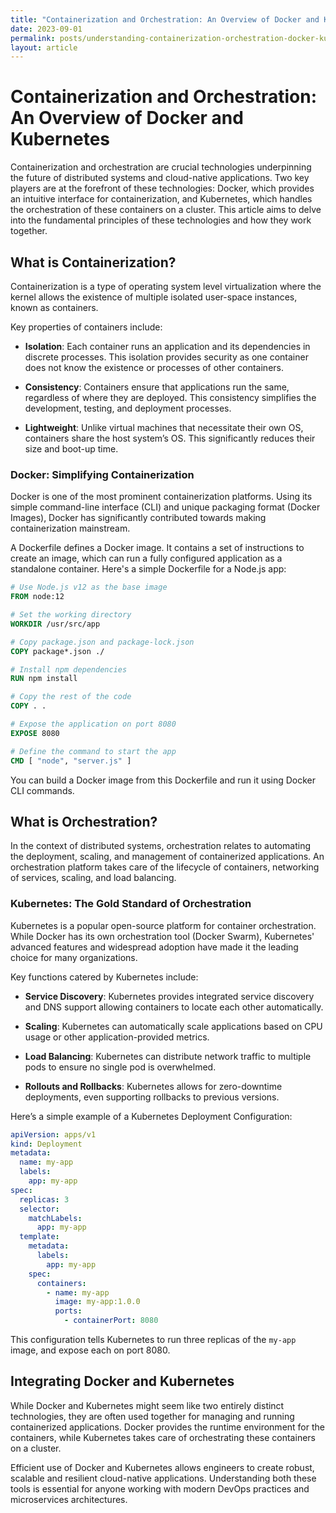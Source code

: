 ```yaml
---
title: "Containerization and Orchestration: An Overview of Docker and Kubernetes"
date: 2023-09-01
permalink: posts/understanding-containerization-orchestration-docker-kubernetes-guide
layout: article
---
```


# Containerization and Orchestration: An Overview of Docker and Kubernetes

Containerization and orchestration are crucial technologies underpinning the future of distributed systems and cloud-native applications. Two key players are at the forefront of these technologies: Docker, which provides an intuitive interface for containerization, and Kubernetes, which handles the orchestration of these containers on a cluster. This article aims to delve into the fundamental principles of these technologies and how they work together.

## What is Containerization?

Containerization is a type of operating system level virtualization where the kernel allows the existence of multiple isolated user-space instances, known as containers.

Key properties of containers include:

- **Isolation**: Each container runs an application and its dependencies in discrete processes. This isolation provides security as one container does not know the existence or processes of other containers.

- **Consistency**: Containers ensure that applications run the same, regardless of where they are deployed. This consistency simplifies the development, testing, and deployment processes.

- **Lightweight**: Unlike virtual machines that necessitate their own OS, containers share the host system’s OS. This significantly reduces their size and boot-up time.

### Docker: Simplifying Containerization

Docker is one of the most prominent containerization platforms. Using its simple command-line interface (CLI) and unique packaging format (Docker Images), Docker has significantly contributed towards making containerization mainstream.

A Dockerfile defines a Docker image. It contains a set of instructions to create an image, which can run a fully configured application as a standalone container. Here's a simple Dockerfile for a Node.js app:

```Dockerfile
# Use Node.js v12 as the base image
FROM node:12

# Set the working directory
WORKDIR /usr/src/app

# Copy package.json and package-lock.json
COPY package*.json ./

# Install npm dependencies
RUN npm install

# Copy the rest of the code
COPY . .

# Expose the application on port 8080
EXPOSE 8080

# Define the command to start the app
CMD [ "node", "server.js" ]
```

You can build a Docker image from this Dockerfile and run it using Docker CLI commands.

## What is Orchestration?

In the context of distributed systems, orchestration relates to automating the deployment, scaling, and management of containerized applications. An orchestration platform takes care of the lifecycle of containers, networking of services, scaling, and load balancing.

### Kubernetes: The Gold Standard of Orchestration

Kubernetes is a popular open-source platform for container orchestration. While Docker has its own orchestration tool (Docker Swarm), Kubernetes' advanced features and widespread adoption have made it the leading choice for many organizations.

Key functions catered by Kubernetes include:

- **Service Discovery**: Kubernetes provides integrated service discovery and DNS support allowing containers to locate each other automatically.

- **Scaling**: Kubernetes can automatically scale applications based on CPU usage or other application-provided metrics.

- **Load Balancing**: Kubernetes can distribute network traffic to multiple pods to ensure no single pod is overwhelmed.

- **Rollouts and Rollbacks**: Kubernetes allows for zero-downtime deployments, even supporting rollbacks to previous versions.

Here’s a simple example of a Kubernetes Deployment Configuration:

```yaml
apiVersion: apps/v1
kind: Deployment
metadata:
  name: my-app
  labels:
    app: my-app
spec:
  replicas: 3
  selector:
    matchLabels:
      app: my-app
  template:
    metadata:
      labels:
        app: my-app
    spec:
      containers:
        - name: my-app
          image: my-app:1.0.0
          ports:
            - containerPort: 8080
```

This configuration tells Kubernetes to run three replicas of the `my-app` image, and expose each on port 8080.

## Integrating Docker and Kubernetes

While Docker and Kubernetes might seem like two entirely distinct technologies, they are often used together for managing and running containerized applications. Docker provides the runtime environment for the containers, while Kubernetes takes care of orchestrating these containers on a cluster.

Efficient use of Docker and Kubernetes allows engineers to create robust, scalable and resilient cloud-native applications. Understanding both these tools is essential for anyone working with modern DevOps practices and microservices architectures.
